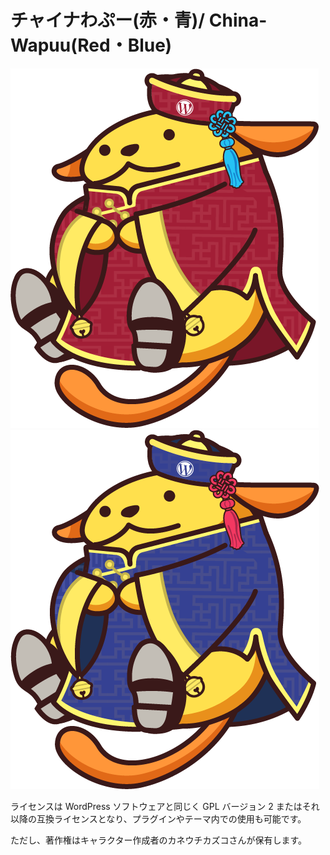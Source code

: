 # チャイナわぷー(赤・青)/ China-Wapuu(Red・Blue)

![China-Wapuu-red](asia_wapuu_red.png)
![China-Wapuu-red](asia_wapuu_blue.png)

ライセンスは WordPress ソフトウェアと同じく GPL バージョン 2 またはそれ以降の互換ライセンスとなり、プラグインやテーマ内での使用も可能です。

ただし、著作権はキャラクター作成者のカネウチカズコさんが保有します。

